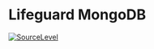 # Lifeguard MongoDB

[![SourceLevel](https://app.sourcelevel.io/github/LifeguardSystem/-/lifeguard-mongodb.svg)](https://app.sourcelevel.io/github/LifeguardSystem/-/lifeguard-mongodb)

